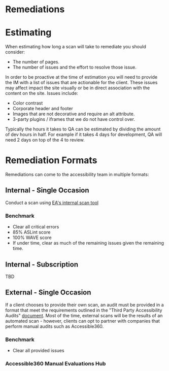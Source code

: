 # Remediations
# Estimating
When estimating how long a scan will take to remediate you should consider: 
- The number of pages. 
- The number of issues and the effort to resolve those issue. 

In order to be proactive at the time of estimation you will need to provide the IM with a list of issues that are actionable for the client. These issues may affect impact the site visually or be in direct association with the content on the site. Issues include:  
- Color contrast
- Corporate header and footer 
- Images that are not decorative and require an alt attribute.
- 3-party plugins / iframes that we do not have control over.

Typically the hours it takes to QA can be estimated by dividing the amount of dev hours in half. For example if it takes 4 days for development, QA will need 2 days on top of the 4 to review.

# Remediation Formats
Remediations can come to the accessibility team in multiple formats: 
## Internal - Single Occasion
Conduct a scan using [EA's internal scan tool](./automated-scanner.md)

### Benchmark
- Clear all critical errors
- 85% ASLint score
- 100% WAVE score
- If under time, clear as much of the remaining issues given the remaining time.

## Internal - Subscription
TBD

## External - Single Occasion
If a client chooses to provide their own scan, an audit must be provided in a format that meet the requirements outlined in the "Third Party Accessibility Audits" [document](https://www.dropbox.com/s/c7www59b6nsxapc/Q4%20Activations%20-%20Third%20Party%20Accessibility%20Audits.pdf?dl=0). Most of the time, external scans will be the results of an automated scan - however, clients can opt to partner with companies that perform manual audits such as Accessible360. 

### Benchmark
- Clear all provided issues

### Accessible360 Manual Evaluations Hub
